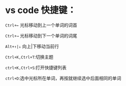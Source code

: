 # vs code 快捷键：

`Ctrl+←` 光标移动到上一个单词的词首

`Ctrl+→` 光标移动到下一个单词的词尾

`Alt+↑|↓` 向上|下移动当前行

`Ctrl+K,Ctrl+T`:切换主题

`ctrl+K,Ctrl+S`:打开快捷键列表

`ctrl+D`:选中光标所在单词，再按就继续选中后面相同的单词
